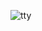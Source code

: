![tty](https://cloud.githubusercontent.com/assets/21335539/22016335/979bc8b8-dcae-11e6-88fa-df0503bb675d.gif)
